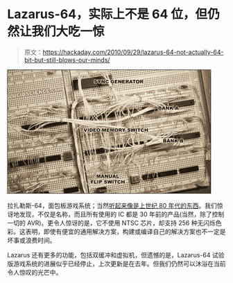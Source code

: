 # Lazarus-64，实际上不是 64 位，但仍然让我们大吃一惊

> 原文：<https://hackaday.com/2010/09/29/lazarus-64-not-actually-64-bit-but-still-blows-our-minds/>

![](img/5757f7069e9af777cef285b0bf650fc9.png "Really, add 64 onto anything and its immediatly cooler. Milk-64\. ")

拉扎勒斯-64，面包板游戏系统；当然[听起来像是上世纪 80 年代的东西](http://www.lucidscience.com/pro-lazarus-64%20prototype-1.aspx)。我们惊讶地发现，不仅是名称，而且所有使用的 IC 都是 30 年前的产品(当然，除了控制一切的 AVR)。更令人惊讶的是，它不使用 NTSC 芯片，却支持 256 种无闪烁色彩。这表明，即使有便宜的通用解决方案，构建或编译自己的解决方案也不一定是坏事或浪费时间。

Lazarus 还有更多的功能，包括双缓冲和虚拟机，但遗憾的是，Lazarus-64 试验版游戏系统的进展似乎已经停止，上次更新是在去年。但我们仍然可以沐浴在当前令人惊叹的光芒中。